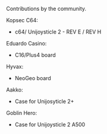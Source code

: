 Contributions by the community.


Kopsec C64:
 - c64/ Unijoysticle 2 - REV E / REV H

Eduardo Casino:
 - C16/Plus4 board

Hyvax:
  - NeoGeo board

Aakko:
  - Case for Unijosyticle 2+

Goblin Hero:
  - Case for Unijoysticle 2 A500

